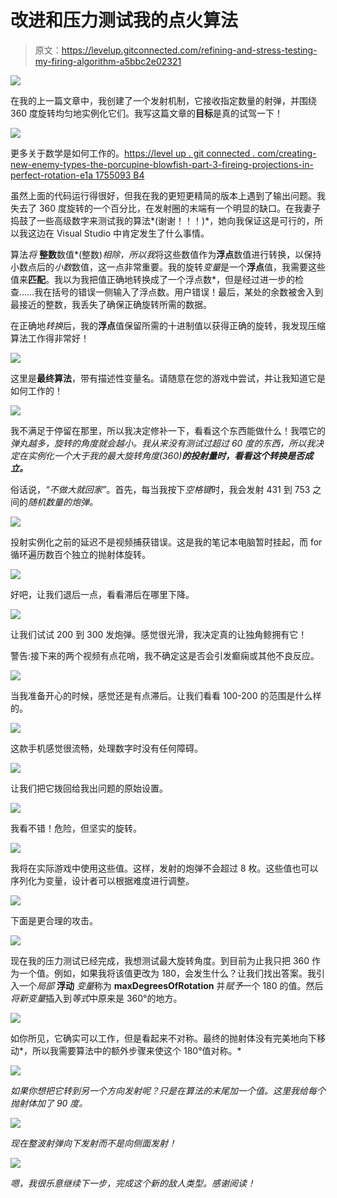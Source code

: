 # 改进和压力测试我的点火算法

> 原文：<https://levelup.gitconnected.com/refining-and-stress-testing-my-firing-algorithm-a5bbc2e02321>

![](img/ddd6f0a9b92b8827b2d519c79856d19a.png)

在我的上一篇文章中，我创建了一个发射机制，它接收指定数量的射弹，并围绕 360 度旋转均匀地实例化它们。我写这篇文章的**目标**是真的试驾一下！

![](img/86eb50fc1689a5d9e90dc92f092c01c6.png)

更多关于数学是如何工作的。[https://level up . git connected . com/creating-new-enemy-types-the-porcupine-blowfish-part-3-fireing-projections-in-perfect-rotation-e1a 1755093 B4](/creating-new-enemy-types-the-porcupine-blowfish-part-3-firing-projectiles-in-perfect-rotation-e1a1755093b4)

虽然上面的代码运行得很好，但我在我的更短更精简的版本上遇到了输出问题。我失去了 360 度旋转的一个百分比，在发射圈的末端有一个明显的缺口。在我妻子捣鼓了一些高级数字来测试我的算法*(谢谢！！！)*，她向我保证这是可行的，所以我这边在 Visual Studio 中肯定发生了什么事情。

算法*将* **整数**数值*(整数)*相除，所以我*将这些数值作为**浮点**数值进行转换，以保持小数点后的*小数*数值，这一点非常重要。我的旋转*变量*是一个**浮点**值，我需要这些值来**匹配**。我以为我把值正确地转换成了一个浮点数*，但是经过进一步的检查……我在括号的错误一侧输入了浮点数。用户错误！最后，某处的余数被舍入到最接近的整数，我丢失了确保正确旋转所需的数据。

在正确地*转换*后，我的**浮点**值保留所需的十进制值以获得正确的旋转，我发现压缩算法工作得非常好！

![](img/c9230e45a064ba75e5830727dc1cc411.png)

这里是**最终算法**，带有描述性变量名。请随意在您的游戏中尝试，并让我知道它是如何工作的！

![](img/faeff231d8a6eb701acdde3b7dc63799.png)

我不满足于停留在那里，所以我决定修补一下，看看这个东西能做什么！我喂它的*弹丸越多，*旋转的角度就会越小。我从来没有测试过超过 60 度的东西，所以我决定在实例化一个大于我的最大旋转角度*(360)**的投射量时，看看这个转换是否成立。***

俗话说，*“不做大就回家”*。首先，每当我按下*空格键*时，我会发射 431 到 753 之间的*随机数量的炮弹。*

![](img/7df2aac61843c9f3d1ea0e718e0e9490.png)

投射实例化之前的延迟不是视频捕获错误。这是我的笔记本电脑暂时挂起，而 for 循环遍历数百个独立的抛射体旋转。

![](img/374e0f97de551768c27f71d8287439a4.png)

好吧，让我们退后一点，看看滞后在哪里下降。

![](img/fad54949d7f34845189e4cf711c6a6d5.png)

让我们试试 200 到 300 发炮弹。感觉很光滑，我决定真的让独角鲸拥有它！

警告:接下来的两个视频有点花哨，我不确定这是否会引发癫痫或其他不良反应。

![](img/612fc42e989d51bf586a0bedbdc5d3b4.png)

当我准备开心的时候，感觉还是有点滞后。让我们看看 100-200 的范围是什么样的。

![](img/a2a1b1be3e1f645e94392f9fdc2a3618.png)

这款手机感觉很流畅，处理数字时没有任何障碍。

![](img/a6795dcd13c3390260c90d8e6eb8c66d.png)

让我们把它拨回给我出问题的原始设置。

![](img/8ef27a1db09313a8477ecbb4d6480c89.png)

我看不错！危险，但坚实的旋转。

![](img/f28b3c7506fdda69e43738e7e65a3299.png)

我将在实际游戏中使用这些值。这样，发射的炮弹不会超过 8 枚。这些值也可以序列化为变量，设计者可以根据难度进行调整。

![](img/bdbc0a1965e2a70c0c63cbd00cdbe826.png)

下面是更合理的攻击。

![](img/01be4b53d7370abce699281932cd39c6.png)

现在我的压力测试已经完成，我想测试最大旋转角度。到目前为止我只把 360 作为一个值。例如，如果我将该值更改为 180，会发生什么？让我们找出答案。我引入一个*局部* **浮动** *变量*称为 **maxDegreesOfRotation** 并*赋予*一个 180 的值。然后*将新变量*插入到*等式*中原来是 360°的地方。

![](img/d0690d421aa301158bdb4c1dc1a0cc95.png)

如你所见，它确实可以工作，但是看起来不对称。最终的抛射体没有完美地向下移动*，所以我需要算法中的额外步骤来使这个 180°值对称。*

*![](img/1c86ae4f8c43816d9ff53ce768f83a88.png)*

*如果你想把它转到另一个方向发射呢？只是在算法的末尾加一个值。这里我给每个抛射体加了 90 度。*

*![](img/9c3ed2c02544be2db7a7e21ded9f7ccb.png)*

*现在整波射弹向下发射而不是向侧面发射！*

*![](img/1cf159f72ae9237aadf144582f438b2d.png)*

*嗯，我很乐意继续下一步，完成这个新的敌人类型。感谢阅读！*
